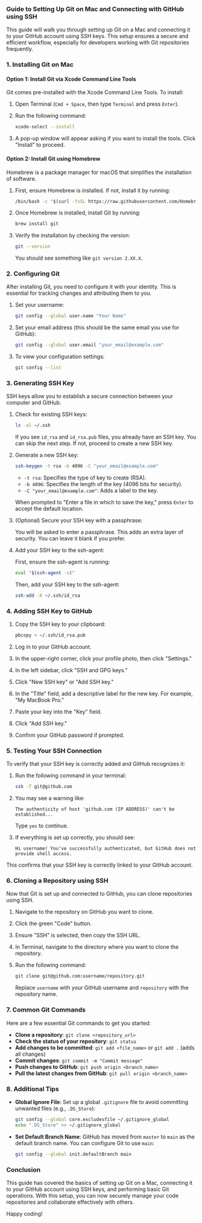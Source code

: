 ### Guide to Setting Up Git on Mac and Connecting with GitHub using SSH

This guide will walk you through setting up Git on a Mac and connecting it to your GitHub account using SSH keys. This setup ensures a secure and efficient workflow, especially for developers working with Git repositories frequently. 

### 1. Installing Git on Mac

#### Option 1: Install Git via Xcode Command Line Tools
Git comes pre-installed with the Xcode Command Line Tools. To install:

1. Open Terminal (`Cmd + Space`, then type `Terminal` and press `Enter`).
2. Run the following command:

   ```bash
   xcode-select --install
   ```

3. A pop-up window will appear asking if you want to install the tools. Click "Install" to proceed.

#### Option 2: Install Git using Homebrew
Homebrew is a package manager for macOS that simplifies the installation of software.

1. First, ensure Homebrew is installed. If not, install it by running:

   ```bash
   /bin/bash -c "$(curl -fsSL https://raw.githubusercontent.com/Homebrew/install/HEAD/install.sh)"
   ```

2. Once Homebrew is installed, install Git by running:

   ```bash
   brew install git
   ```

3. Verify the installation by checking the version:

   ```bash
   git --version
   ```

   You should see something like `git version 2.XX.X`.

### 2. Configuring Git

After installing Git, you need to configure it with your identity. This is essential for tracking changes and attributing them to you.

1. Set your username:

   ```bash
   git config --global user.name "Your Name"
   ```

2. Set your email address (this should be the same email you use for GitHub):

   ```bash
   git config --global user.email "your_email@example.com"
   ```

3. To view your configuration settings:

   ```bash
   git config --list
   ```

### 3. Generating SSH Key

SSH keys allow you to establish a secure connection between your computer and GitHub.

1. Check for existing SSH keys:

   ```bash
   ls -al ~/.ssh
   ```

   If you see `id_rsa` and `id_rsa.pub` files, you already have an SSH key. You can skip the next step. If not, proceed to create a new SSH key.

2. Generate a new SSH key:

   ```bash
   ssh-keygen -t rsa -b 4096 -C "your_email@example.com"
   ```

   - `-t rsa`: Specifies the type of key to create (RSA).
   - `-b 4096`: Specifies the length of the key (4096 bits for security).
   - `-C "your_email@example.com"`: Adds a label to the key.

   When prompted to "Enter a file in which to save the key," press `Enter` to accept the default location.

3. (Optional) Secure your SSH key with a passphrase:

   You will be asked to enter a passphrase. This adds an extra layer of security. You can leave it blank if you prefer.

4. Add your SSH key to the ssh-agent:

   First, ensure the ssh-agent is running:

   ```bash
   eval "$(ssh-agent -s)"
   ```

   Then, add your SSH key to the ssh-agent:

   ```bash
   ssh-add -K ~/.ssh/id_rsa
   ```

### 4. Adding SSH Key to GitHub

1. Copy the SSH key to your clipboard:

   ```bash
   pbcopy < ~/.ssh/id_rsa.pub
   ```

2. Log in to your GitHub account.

3. In the upper-right corner, click your profile photo, then click "Settings."

4. In the left sidebar, click "SSH and GPG keys."

5. Click "New SSH key" or "Add SSH key."

6. In the "Title" field, add a descriptive label for the new key. For example, "My MacBook Pro."

7. Paste your key into the "Key" field.

8. Click "Add SSH key."

9. Confirm your GitHub password if prompted.

### 5. Testing Your SSH Connection

To verify that your SSH key is correctly added and GitHub recognizes it:

1. Run the following command in your terminal:

   ```bash
   ssh -T git@github.com
   ```

2. You may see a warning like:

   ```plaintext
   The authenticity of host 'github.com (IP ADDRESS)' can't be established...
   ```

   Type `yes` to continue.

3. If everything is set up correctly, you should see:

   ```plaintext
   Hi username! You've successfully authenticated, but GitHub does not provide shell access.
   ```

This confirms that your SSH key is correctly linked to your GitHub account.

### 6. Cloning a Repository using SSH

Now that Git is set up and connected to GitHub, you can clone repositories using SSH.

1. Navigate to the repository on GitHub you want to clone.
2. Click the green "Code" button.
3. Ensure "SSH" is selected, then copy the SSH URL.
4. In Terminal, navigate to the directory where you want to clone the repository.
5. Run the following command:

   ```bash
   git clone git@github.com:username/repository.git
   ```

   Replace `username` with your GitHub username and `repository` with the repository name.

### 7. Common Git Commands

Here are a few essential Git commands to get you started:

- **Clone a repository**: `git clone <repository_url>`
- **Check the status of your repository**: `git status`
- **Add changes to be committed**: `git add <file_name>` or `git add .` (adds all changes)
- **Commit changes**: `git commit -m "Commit message"`
- **Push changes to GitHub**: `git push origin <branch_name>`
- **Pull the latest changes from GitHub**: `git pull origin <branch_name>`

### 8. Additional Tips

- **Global Ignore File**: Set up a global `.gitignore` file to avoid committing unwanted files (e.g., `.DS_Store`):

  ```bash
  git config --global core.excludesfile ~/.gitignore_global
  echo ".DS_Store" >> ~/.gitignore_global
  ```

- **Set Default Branch Name**: GitHub has moved from `master` to `main` as the default branch name. You can configure Git to use `main`:

  ```bash
  git config --global init.defaultBranch main
  ```

### Conclusion

This guide has covered the basics of setting up Git on a Mac, connecting it to your GitHub account using SSH keys, and performing basic Git operations. With this setup, you can now securely manage your code repositories and collaborate effectively with others.

Happy coding!
